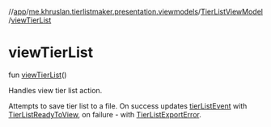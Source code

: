 //[app](../../../index.md)/[me.khruslan.tierlistmaker.presentation.viewmodels](../index.md)/[TierListViewModel](index.md)/[viewTierList](view-tier-list.md)

# viewTierList

fun [viewTierList](view-tier-list.md)()

Handles view tier list action.

Attempts to save tier list to a file. On success updates [tierListEvent](tier-list-event.md) with [TierListReadyToView](../../me.khruslan.tierlistmaker.data.models.tierlist/-tier-list-ready-to-view/index.md), on failure - with [TierListExportError](../../me.khruslan.tierlistmaker.data.models.tierlist/-tier-list-export-error/index.md).
